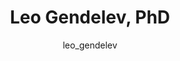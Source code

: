 ---
# this is autogenerated: do not edit
title: Leo Gendelev, PhD
author: leo_gendelev
layout: author-bio
jobtitle: Senior AI Scientist - Computational Drug Discovery
bio: Genentech
type: alumn
excerpt: "Biophysics graduate student; Fletcher Jones Fellow, 2014-2019.
"
header:
  teaser: /assets/images/people/bio-gendelev.jpg
papers: 
    - title: Deep phenotypic profiling of neuroactive drugs in larval zebrafish
      excerpt: <u>Gendelev L</u>, Taylor J, Myers-Turnbull D, Chen S, McCarroll MN, Arkin MR, Kokel D, Keiser MJ. __Nat Commun__. 2024 Nov 17.
      link: "https://doi.org/10.1038/s41467-024-54375-y"

    - title: Autoregressive fragment-based diffusion for pocket-aware ligand design
      excerpt: Ghorbani M, <u>Gendelev L</u>, Beroza P, Keiser MJ. __arXiv - NeurIPS GenBio__. 2023 Nov 2.
      link: "https://arxiv.org/abs/2401.05370"

    - title: Simultaneous analysis of neuroactive compounds in zebrafish
      excerpt: Myers-Turnbull D, Taylor JC, Helsell C, McCarroll MN, Ki CS, Tummino TA, Ravikumar S, Kinser R, <u>Gendelev L</u>, Alexander R, Keiser MJ, Kokel D. __bioRxiv__. 2022 Jun 15.
      link: "https://doi.org/10.1101/2020.01.01.891432"

    - title: Zebrafish behavioural profiling identifies GABA and serotonin receptor ligands related to sedation and paradoxical excitation
      excerpt: McCarroll MN, <u>Gendelev L</u>, Kinser R, Taylor J, Bruni G, Myers-Turnbull D, Helsell C, Carbajal A, Rinaldi C, Kang HJ, Gong JH, Sello JK, Tomita S, Peterson RT, Keiser MJ, Kokel D. __Nat Commun__. 2019 Sep 9.
      link: "https://doi.org/10.1038/s41467-019-11936-w"

    - title: A Simple Representation of Three-Dimensional Molecular Structure
      excerpt: Axen SD, Huang XP, Caceres EL, <u>Gendelev L</u>, Roth BL, Keiser MJ. __J Med Chem__. 2017 Sep 14.
      link: "https://doi.org/10.1021/acs.jmedchem.7b00696"

    - title: Zebrafish behavioral profiling identifies multitarget antipsychotic-like compounds
      excerpt: Bruni G, Rennekamp AJ, Velenich A, McCarroll M, <u>Gendelev L</u>, Fertsch E, Taylor J, Lakhani P, Lensen D, Evron T, Lorello PJ, Huang XP, Kolczewski S, Carey G, Caldarone BJ, Prinssen E, Roth BL, Keiser MJ, Peterson RT, Kokel D. __Nat Chem Biol__. 2016 Jul.
      link: "https://doi.org/10.1038/nchembio.2097"

    - title: Leveraging Large-scale Behavioral Profiling in Zebrafish to Explore Neuroactive Polypharmacology
      excerpt: McCarroll MN, <u>Gendelev L</u>, Keiser MJ, Kokel D. __ACS Chem Biol__. 2016 Apr 15.
      link: "https://doi.org/10.1021/acschembio.5b00800"

---